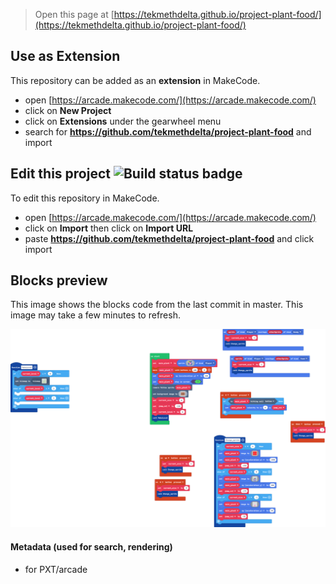  


> Open this page at [https://tekmethdelta.github.io/project-plant-food/](https://tekmethdelta.github.io/project-plant-food/)

## Use as Extension

This repository can be added as an **extension** in MakeCode.

* open [https://arcade.makecode.com/](https://arcade.makecode.com/)
* click on **New Project**
* click on **Extensions** under the gearwheel menu
* search for **https://github.com/tekmethdelta/project-plant-food** and import

## Edit this project ![Build status badge](https://github.com/tekmethdelta/project-plant-food/workflows/MakeCode/badge.svg)

To edit this repository in MakeCode.

* open [https://arcade.makecode.com/](https://arcade.makecode.com/)
* click on **Import** then click on **Import URL**
* paste **https://github.com/tekmethdelta/project-plant-food** and click import

## Blocks preview

This image shows the blocks code from the last commit in master.
This image may take a few minutes to refresh.

![A rendered view of the blocks](https://github.com/tekmethdelta/project-plant-food/raw/master/.github/makecode/blocks.png)

#### Metadata (used for search, rendering)

* for PXT/arcade
<script src="https://makecode.com/gh-pages-embed.js"></script><script>makeCodeRender("{{ site.makecode.home_url }}", "{{ site.github.owner_name }}/{{ site.github.repository_name }}");</script>
